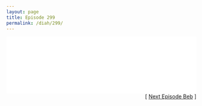 ```yaml
---
layout: page
title: Episode 299
permalink: /diah/299/
---
```


<iframe allowfullscreen="true" frameborder="0" style="width:100%;" marginheight="0" marginwidth="0" mozallowfullscreen="true" scrolling="NO" src="//gdriveplayer.us/embed2.php?link=75Gv4MoJCOCL1sdqYmkg8wn9nsq%252By5JApNYU5Iv%252BYqGZ2K1GgcStpRLjhwn59AxjLRQV0j6YPzvn9LLPJ7zwj921tro12B1e73FsqJpEcmqM64EYpH%252Fc9UYMxU0wKGH8EWNUZYDQke0tr7yyfGCDHwWtvaWuI88RO%252FBb6GSZQb36kccqGkE%252BmxKSWQGhIS0AckZg3%252BDx7rVz6ey3QnlZSZ&amp;no_adult=yes" webkitallowfullscreen="true"></iframe>

<div align="right">[ <a href="/diah/300/">Next Episode Beb</a> ]</div>

